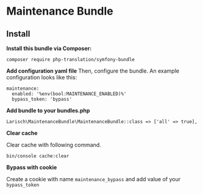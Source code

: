# Maintenance Bundle

## Install

**Install this bundle via Composer:**

`composer require php-translation/symfony-bundle`

**Add configuration yaml file**
Then, configure the bundle. An example configuration looks like this:

```
maintenance:
  enabled: '%env(bool:MAINTENANCE_ENABLED)%'
  bypass_token: 'bypass'
```

**Add bundle to your bundles.php**

```
Larisch\MaintenanceBundle\MaintenanceBundle::class => ['all' => true],
```

**Clear cache**

Clear cache with following command.

```
bin/console cache:clear
```

**Bypass with cookie**

Create a cookie with name `maintenance_bypass` and add value of your `bypass_token`
